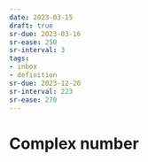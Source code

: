 ```yaml
---
date: 2023-03-15
draft: true
sr-due: 2023-03-16
sr-ease: 250
sr-interval: 3
tags:
- inbox
- definition
sr-due: 2023-12-26
sr-interval: 223
sr-ease: 270
---
```


# Complex number